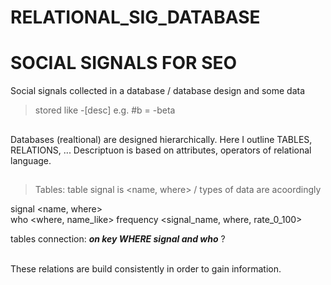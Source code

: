 # RELATIONAL_SIG_DATABASE
# SOCIAL SIGNALS FOR SEO
Social signals collected in a database / database design and some data

> stored like -[desc] e.g. #b = -beta

##
Databases (realtional) are designed hierarchically.
Here I outline TABLES, RELATIONS, ...
Descriptuon is based on attributes, operators of relational language.
##
>Tables: table signal is <name, where> / types of data are acoordingly

signal <name, where> <br>
who <where, name_like>
frequency <signal_name, where, rate_0_100>

tables connection: 
***on key WHERE signal and who***
?

<br>
These relations are build consistently in order to gain information.
